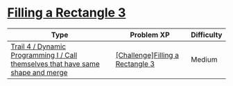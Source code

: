# [Filling a Rectangle 3](https://www.codetree.ai/trails/complete/curated-cards/challenge-rectangle-fill-3)

|Type|Problem XP|Difficulty|
|---|---|---|
|[Trail 4 / Dynamic Programming I / Call themselves that have same shape and merge](https://www.codetree.ai/trail-info/intermediate-low/)|[[Challenge]Filling a Rectangle 3](https://www.codetree.ai/trails/complete/curated-cards/challenge-rectangle-fill-3/)|Medium|

